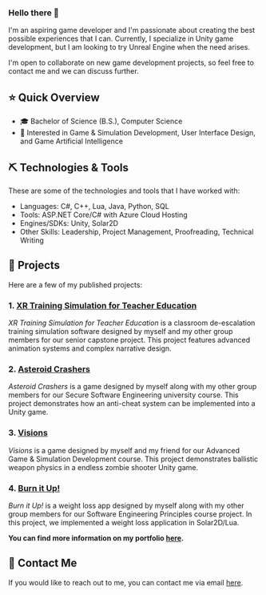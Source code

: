 ### Hello there 🌊
<p>I'm an aspiring game developer and I'm passionate about creating the best possible experiences that I can. Currently, I specialize in Unity game development, but I am looking to try Unreal Engine when the need arises.</p>

I'm open to collaborate on new game development projects, so feel free to contact me and we can discuss further.

## ⭐ Quick Overview
- 🎓 Bachelor of Science (B.S.), Computer Science
- 🧐 Interested in Game & Simulation Development, User Interface Design, and Game Artificial Intelligence

## ⛏️ Technologies & Tools
These are some of the technologies and tools that I have worked with:
- Languages: C#, C++, Lua, Java, Python, SQL
- Tools: ASP.NET Core/C# with Azure Cloud Hosting
- Engines/SDKs: Unity, Solar2D
- Other Skills: Leadership, Project Management, Proofreading, Technical Writing

## 🚀 Projects
<p>Here are a few of my published projects:</p>

### 1. [XR Training Simulation for Teacher Education](https://dunnatello.com/Projects/XRSimulation)
<p><i>XR Training Simulation for Teacher Education</i> is a classroom de-escalation training simulation software designed by myself and my other group members for our senior capstone project. This project features advanced animation systems and complex narrative design.</p>

### 2. [Asteroid Crashers](https://github.com/Dunnatello/AsteroidCrashers/)
<p><i>Asteroid Crashers</i> is a game designed by myself along with my other group members for our Secure Software Engineering university course. This project demonstrates how an anti-cheat system can be implemented into a Unity game.</p>

### 3. [Visions](https://github.com/Dunnatello-DifferentFusion/Visions)
<p><i>Visions</i> is a game designed by myself and my friend for our Advanced Game & Simulation Development course. This project demonstrates ballistic weapon physics in a endless zombie shooter Unity game.</p>

### 4. [Burn it Up!](https://github.com/Dunnatello/BurnItUp)
<p><i>Burn it Up!</i> is a weight loss app designed by myself along with my other group members for our Software Engineering Principles course project. In this project, we implemented a weight loss application in Solar2D/Lua.</p>

<b>You can find more information on my portfolio [here](https://dunnatello.com).</b>
## 📨 Contact Me
If you would like to reach out to me, you can contact me via email [here](mailto:dunnatelloyt@gmail.com).
